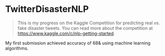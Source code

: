 # TwitterDisasterNLP

> This is my progress on the Kaggle Competition for predicting real vs. fake disaster tweets. 
> You can read more about the competition at https://www.kaggle.com/c/nlp-getting-started.

My first submission achieved accuracy of 68& using machine learning algorithms.
